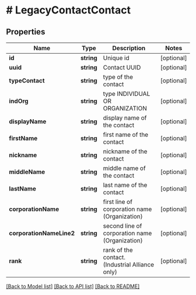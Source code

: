 # # LegacyContactContact

## Properties

Name | Type | Description | Notes
------------ | ------------- | ------------- | -------------
**id** | **string** | Unique id | [optional] 
**uuid** | **string** | Contact UUID | [optional] 
**typeContact** | **string** | type of the contact | [optional] 
**indOrg** | **string** | type INDIVIDUAL OR ORGANIZATION | [optional] 
**displayName** | **string** | display name of the contact | [optional] 
**firstName** | **string** | first name of the contact | [optional] 
**nickname** | **string** | nickname of the contact | [optional] 
**middleName** | **string** | middle name of the contact | [optional] 
**lastName** | **string** | last name of the contact | [optional] 
**corporationName** | **string** | first line of corporation name (Organization) | [optional] 
**corporationNameLine2** | **string** | second line of corporation name (Organization) | [optional] 
**rank** | **string** | rank of the contact. (Industrial Alliance only) | [optional] 

[[Back to Model list]](../../README.md#documentation-for-models) [[Back to API list]](../../README.md#documentation-for-api-endpoints) [[Back to README]](../../README.md)


